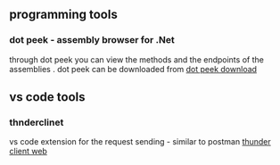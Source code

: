 ## programming tools 

### dot peek - assembly browser for .Net

through dot peek you can view the methods and the endpoints of the assemblies . 
dot peek can be downloaded from [dot peek download ](https://www.jetbrains.com/decompiler/download/download-thanks.html?platform=windows64)


## vs code tools 

### thnderclinet 
vs code extension for the request sending  - similar to postman
[thunder client web ](www.thunderclient.io)